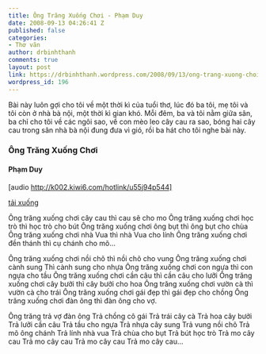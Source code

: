 ```yaml
---
title: Ông Trăng Xuống Chơi - Phạm Duy
date: 2008-09-13 04:26:41 Z
published: false
categories:
- Thơ văn
author: drbinhthanh
comments: true
layout: post
link: https://drbinhthanh.wordpress.com/2008/09/13/ong-trang-xuong-choi-pham-duy/
wordpress_id: 196
---
```


Bài này luôn gợi cho tôi về một thời kì của tuổi thơ, lúc đó ba tôi, mẹ tôi và tôi còn ở nhà bà nội, một thời kì gian khó. Mỗi đêm, ba và tôi nằm giữa sân, ba chỉ cho tôi về các ngôi sao, về con mèo leo cây cau ra sao, bóng hai cây cau trong sân nhà bà nội đung đưa vì gió, rồi ba hát cho tôi nghe bài này.


### Ông Trăng Xuống Chơi




#### Phạm Duy


[audio http://k002.kiwi6.com/hotlink/u55j94p544]

[tải xuống](http://cid-f813e62a87e860b1.skydrive.live.com/self.aspx/Public/OngTrang%20XuongChoiThaiHien.wma)

Ông trăng xuống chơi cây cau thì cau sẽ cho mo
Ông trăng xuống chơi học trò thì học trò cho bút
Ông trăng xuống chơi ông bụt thì ông bụt cho chùa
Ông trăng xuống chơi nhà Vua thì nhà Vua cho lính
Ông trăng xuống chơi đền thánh thì cụ chánh cho mõ...

Ông trăng xuống chơi nồi chõ thì nồi chõ cho vung
Ông trăng xuống chơi cành sung
Thì cành sung cho nhựa
Ông trăng xuống chơi con ngựa thì con ngựa cho tầu
Ông trăng xuống chơi cần câu thì cần câu cho lưỡi
Ông trăng xuống chơi cây bưởi thì cây bưởi cho hoa
Ông trăng xuống chơi vườn cà thì vườn cà cho trái
Ông trăng xuống chơi gái đẹp thì gái đẹp cho chồng
Ông trăng xuống chơi đàn ông thì đàn ông cho vợ.

Ông trăng trả vợ đàn ông
Trả chồng cô gái
Trả trái cây cà
Trả hoa cây bưởi
Trả lưỡi cần câu
Trả tầu cho ngựa
Trả nhựa cây sung
Trả vung nồi chõ
Trả mõ ông chánh
Trả lính nhà vua
Trả chùa cho bụt
Trả bút học trò
Trả mo cây cau
Trả mo cây cau
Trả mo cây cau
Trả mo cây cau...
